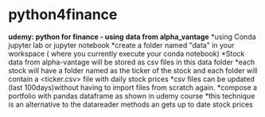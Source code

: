 # python4finance

 **udemy: python for finance - using data from alpha_vantage**
 *using Conda jupyter lab or jupyter notebook
 *create a folder named "data" in your workspace ( where you currently execute your conda notebook)
 *Stock data from alpha-vantage will be stored as csv files in this data folder 
 *each stock will have a folder named as the ticker of the stock and each folder will contain a <ticker.csv> file with daily stock prices
 *csv files can be updated (last 100days)without having to import files from scratch again.
 *compose a portfolio with pandas dataframe as shown in udemy course 
 *this technique is an alternative to the datareader methods an gets up to date stock prices
